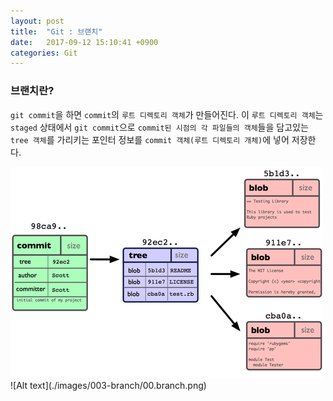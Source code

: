 ```yaml
---
layout: post
title:  "Git : 브랜치"
date:   2017-09-12 15:10:41 +0900
categories: Git
---
```

### 브랜치란?

`git commit`을 하면 `commit`의 `루트 디렉토리 객체`가 만들어진다. 이 `루트 디렉토리 객체`는 `staged` 상태에서 `git commit`으로 `commit된 시점의 각 파일들의 객체`들을 담고있는 `tree 객체`를 가리키는 포인터 정보를  `commit 객체(루트 디렉토리 개체)`에 넣어 저장한다.

<img src="./images/003-branch/00.branch.png">
![Alt text](./images/003-branch/00.branch.png)
